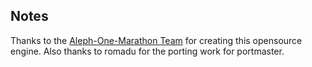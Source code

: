 ## Notes

Thanks to the [Aleph-One-Marathon Team](https://github.com/Aleph-One-Marathon/alephone) for creating this opensource engine.  Also thanks to romadu for the porting work for portmaster.

